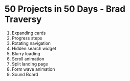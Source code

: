 # 50 Projects in 50 Days - Brad Traversy

1. Expanding cards
2. Progress steps
3. Rotating navigation
4. Hidden search widget
5. Blurry loading
6. Scroll animation
7. Split landing page
8. Form wave animation
9. Sound Board
